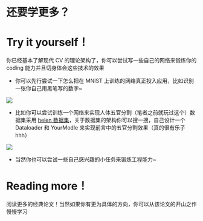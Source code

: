 # 还要学更多？

# Try it yourself！

你已经基本了解现代 CV 的理论架构了，你可以尝试写一些自己的网络来锻炼你的 coding 能力并且切身体会这些技术的效果

- 你可以先行尝试一下怎么把在 MNIST 上训练的网络真正投入应用，比如识别一张你自己用黑笔写的数字~

![](https://cdn.xyxsw.site/boxcn2juA3J3ycnHoN5SmYAfEfd.jpg)

- 比如你可以尝试训练一个网络来实现人体五官分割（笔者之前就玩过这个）数据集采用 [helen 数据集](https://pages.cs.wisc.edu/~lizhang/projects/face-parsing/)，关于数据集的架构你可以搜一搜，自己设计一个 Dataloader 和 YourModle 来实现前言中的五官分割效果（真的很有乐子 hhh）

![](https://cdn.xyxsw.site/boxcnJJlzanhvtE55Q7d0IR1vph.png)

- 当然你也可以尝试一些自己感兴趣的小任务来锻炼工程能力~

# Reading more！

阅读更多的经典论文！当然如果你有更为具体的方向，你可以从该论文的开山之作慢慢学习
